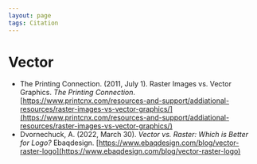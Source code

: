 ```yaml
---
layout: page
tags: Citation 
---
```


# Vector

- The Printing Connection. (2011, July 1). Raster Images vs. Vector Graphics. _The Printing Connection_. [https://www.printcnx.com/resources-and-support/addiational-resources/raster-images-vs-vector-graphics/](https://www.printcnx.com/resources-and-support/addiational-resources/raster-images-vs-vector-graphics/)
- Dvornechuck, A. (2022, March 30). _Vector vs. Raster: Which is Better for Logo?_ Ebaqdesign. [https://www.ebaqdesign.com/blog/vector-raster-logo](https://www.ebaqdesign.com/blog/vector-raster-logo)